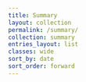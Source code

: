 ```yaml
---
title: Summary
layout: collection
permalink: /summary/
collection: summary
entries_layout: list
classes: wide
sort_by: date
sort_order: forward
---
```

